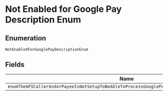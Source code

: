 
# Not Enabled for Google Pay Description Enum

## Enumeration

`NotEnabledForGooglePayDescriptionEnum`

## Fields

| Name |
|  --- |
| `enumTheAPICallerAndorPayeeIsNotSetupToBeAbleToProcessGooglePayPleaseContactYourAccountManager` |

